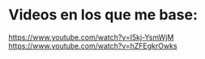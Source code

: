# Videos en los que me base:
https://www.youtube.com/watch?v=I5kj-YsmWjM
https://www.youtube.com/watch?v=hZFEgkrOwks
